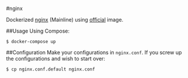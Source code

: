 #nginx

Dockerized [nginx](http://nginx.org/en/) (Mainline) using [official](https://registry.hub.docker.com/_/nginx/) image.

##Usage
Using Compose:

```console
$ docker-compose up
```

##Configuration
Make your configurations in `nginx.conf`. If you screw up the configurations and wish to start over:

```console
$ cp nginx.conf.default nginx.conf
```
